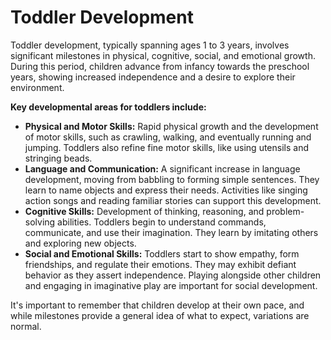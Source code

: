 
# Toddler Development

Toddler development, typically spanning ages 1 to 3 years, involves significant milestones in physical, cognitive, social, and emotional growth. During this period, children advance from infancy towards the preschool years, showing increased independence and a desire to explore their environment.

**Key developmental areas for toddlers include:**
*   **Physical and Motor Skills:** Rapid physical growth and the development of motor skills, such as crawling, walking, and eventually running and jumping. Toddlers also refine fine motor skills, like using utensils and stringing beads.
*   **Language and Communication:** A significant increase in language development, moving from babbling to forming simple sentences. They learn to name objects and express their needs. Activities like singing action songs and reading familiar stories can support this development.
*   **Cognitive Skills:** Development of thinking, reasoning, and problem-solving abilities. Toddlers begin to understand commands, communicate, and use their imagination. They learn by imitating others and exploring new objects.
*   **Social and Emotional Skills:** Toddlers start to show empathy, form friendships, and regulate their emotions. They may exhibit defiant behavior as they assert independence. Playing alongside other children and engaging in imaginative play are important for social development.

It's important to remember that children develop at their own pace, and while milestones provide a general idea of what to expect, variations are normal.
